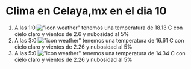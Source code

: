 # Clima en Celaya,mx en el dia 10

1. A las 1:0 !["icon weather"](http://openweathermap.org/img/w/01n.png) tenemos una temperatura de 18.13 C con cielo claro y  vientos de 2.6 y nubosidad al 5%
1. A las 3:0 !["icon weather"](http://openweathermap.org/img/w/01n.png) tenemos una temperatura de 16.61 C con cielo claro y  vientos de 2.26 y nubosidad al 5%
1. A las 5:0 !["icon weather"](http://openweathermap.org/img/w/01n.png) tenemos una temperatura de 14.34 C con cielo claro y  vientos de 2.26 y nubosidad al 5%
